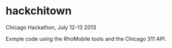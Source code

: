 hackchitown
===========
Chicago Hackathon, July 12-13 2013

Exmple code using the RhoMobile tools and the Chicago 311 API.

